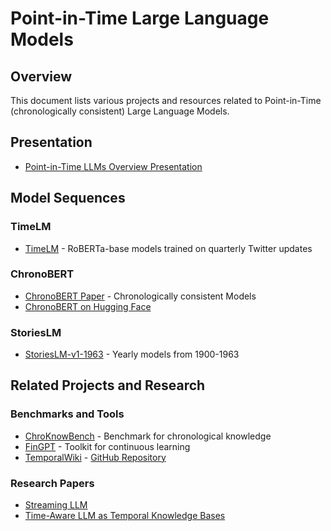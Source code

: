 # Point-in-Time Large Language Models

## Overview
This document lists various projects and resources related to Point-in-Time (chronologically consistent) Large Language Models.

## Presentation
- [Point-in-Time LLMs Overview Presentation](https://docs.google.com/presentation/d/1i1U31CBO-HXjv8Ypp9kdsJxQIiJKfB_zE5S-0MWVa_0/edit?usp=sharing)

## Model Sequences
### TimeLM
- [TimeLM](https://github.com/cardiffnlp/timelms/blob/main/README.md) - RoBERTa-base models trained on quarterly Twitter updates

### ChronoBERT
- [ChronoBERT Paper](https://arxiv.org/abs/2502.21206) - Chronologically consistent Models
- [ChronoBERT on Hugging Face](https://huggingface.co/collections/manelalab/chronobert-67c1ca6c2382e03aaec446f8)

### StoriesLM
- [StoriesLM-v1-1963](https://huggingface.co/StoriesLM/StoriesLM-v1-1963) - Yearly models from 1900-1963

## Related Projects and Research
### Benchmarks and Tools
- [ChroKnowBench](https://arxiv.org/abs/2410.09870) - Benchmark for chronological knowledge
- [FinGPT](https://arxiv.org/abs/2306.06031) - Toolkit for continuous learning
- [TemporalWiki](https://arxiv.org/abs/2204.14211) - [GitHub Repository](https://github.com/joeljang/temporalwiki/tree/main)

### Research Papers
- [Streaming LLM](https://arxiv.org/abs/2102.01951)
- [Time-Aware LLM as Temporal Knowledge Bases](https://arxiv.org/abs/2106.15110) 